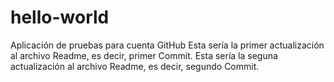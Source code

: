 # hello-world
Aplicación de pruebas para cuenta GitHub
Esta sería la primer actualización al archivo Readme, es decir, primer Commit.
Esta sería la seguna actualización al archivo Readme, es decir, segundo Commit.
